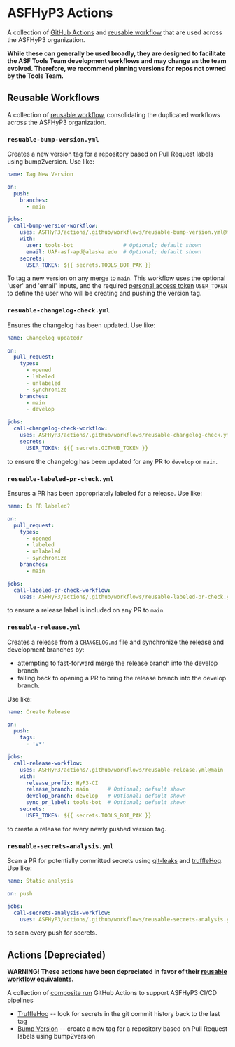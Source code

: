# ASFHyP3 Actions

A collection of [GitHub Actions](https://docs.github.com/en/actions) and [reusable workflow](https://docs.github.com/en/actions/learn-github-actions/reusing-workflows)
that are used across the ASFHyP3 organization. 

**While these can generally be used broadly, they are designed to facilitate the ASF Tools Team development workflows and
may change as the team evolved. Therefore, we recommend pinning versions for repos not owned by the Tools Team.** 

## Reusable Workflows

A collection of [reusable workflow](https://docs.github.com/en/actions/learn-github-actions/reusing-workflows),
consolidating the duplicated workflows across the ASFHyP3 organization. 

### `resuable-bump-version.yml`

Creates a new version tag for a repository based on Pull Request labels using bump2version. Use like:

```yaml
name: Tag New Version

on:
  push:
    branches:
      - main

jobs:
  call-bump-version-workflow:
    uses: ASFHyP3/actions/.github/workflows/reusable-bump-version.yml@main
    with:
      user: tools-bot                # Optional; default shown
      email: UAF-asf-apd@alaska.edu  # Optional; default shown
    secrets:
      USER_TOKEN: ${{ secrets.TOOLS_BOT_PAK }}
```

To tag a new version on any merge to `main`. This workflow uses the optional 'user' and 'email' inputs, and the required
[personal access token](https://docs.github.com/en/authentication/keeping-your-account-and-data-secure/creating-a-personal-access-token)
`USER_TOKEN` to define the user who will be creating and pushing the version tag.

### `resuable-changelog-check.yml`

Ensures the changelog has been updated. Use like:

```yaml
name: Changelog updated?

on:
  pull_request:
    types:
      - opened
      - labeled
      - unlabeled
      - synchronize
    branches:
      - main
      - develop

jobs:
  call-changelog-check-workflow:
    uses: ASFHyP3/actions/.github/workflows/reusable-changelog-check.yml@main
    secrets:
      USER_TOKEN: ${{ secrets.GITHUB_TOKEN }}
```

to ensure the changelog has been updated for any PR to `develop` or `main`. 

### `resuable-labeled-pr-check.yml`

Ensures a PR has been appropriately labeled for a release. Use like:

```yaml
name: Is PR labeled?

on:
  pull_request:
    types:
      - opened
      - labeled
      - unlabeled
      - synchronize
    branches:
      - main

jobs:
  call-labeled-pr-check-workflow:
    uses: ASFHyP3/actions/.github/workflows/reusable-labeled-pr-check.yml@main
```
to ensure a release label is included on any PR to `main`.

### `resuable-release.yml`

Creates a release from a `CHANGELOG.md` file and synchronize the release and development branches by:
* attempting to fast-forward merge the release branch into the develop branch
* falling back to opening a PR to bring the release branch into the develop branch. 

Use like:

```yaml
name: Create Release

on:
  push:
    tags:
      - 'v*'

jobs:
  call-release-workflow:
    uses: ASFHyP3/actions/.github/workflows/reusable-release.yml@main
    with:
      release_prefix: HyP3-CI
      release_branch: main      # Optional; default shown
      develop_branch: develop   # Optional; default shown
      sync_pr_label: tools-bot  # Optional; default shown
    secrets:
      USER_TOKEN: ${{ secrets.TOOLS_BOT_PAK }}
```
to create a release for every newly pushed version tag.

### `resuable-secrets-analysis.yml`

Scan a PR for potentially committed secrets using [git-leaks](https://github.com/zricethezav/gitleaks)
and [truffleHog](https://github.com/trufflesecurity/truffleHog). Use like:

```yaml
name: Static analysis

on: push

jobs:
  call-secrets-analysis-workflow:
    uses: ASFHyP3/actions/.github/workflows/reusable-secrets-analysis.yml@main
```
to scan every push for secrets.

## Actions (Depreciated)

**WARNING! These actions have been depreciated in favor of their [reusable workflow](https://docs.github.com/en/actions/learn-github-actions/reusing-workflows)
equivalents.**

A collection of [composite run](https://docs.github.com/en/actions/creating-actions/creating-a-composite-action) 
GitHub Actions to support ASFHyP3 CI/CD pipelines

* [TruffleHog](trufflehog/README.md) -- look for secrets in the git commit
  history back to the last tag
* [Bump Version](bump-version/README.md) -- create a new tag for a repository
  based on Pull Request labels using bump2version